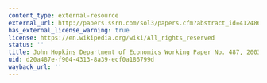 ```yaml
---
content_type: external-resource
external_url: http://papers.ssrn.com/sol3/papers.cfm?abstract_id=412486
has_external_license_warning: true
license: https://en.wikipedia.org/wiki/All_rights_reserved
status: ''
title: John Hopkins Department of Economics Working Paper No. 487, 2003
uid: d20a487e-f904-4313-8a39-ecf0a186799d
wayback_url: ''
---
```

